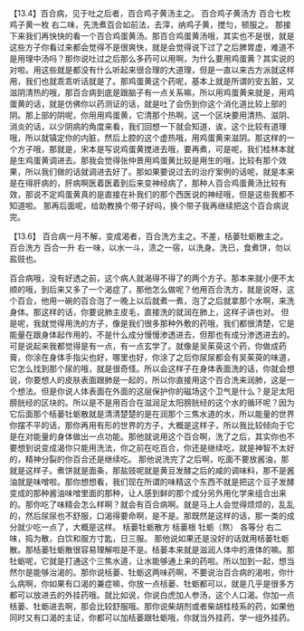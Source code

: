 【13.4】百合病，见于吐之后者，百合鸡子黄汤主之。
百合鸡子黄汤方
百合七枚   鸡子黄一枚
右二味，先洗煮百合如前法，去滓，纳鸡子黄，搅匀，顿服之。
那接下来我们再快快的看一个百合鸡蛋黄汤。那百合鸡蛋黄汤哦，其实也不是很，就是这些方子你看过来都会觉得不是很爽快，就是会觉得说下过了之后脾胃虚，难道不是用理中汤吗？那你说吐过之后那么多药可以用啊，为什么要用鸡蛋黄？其实说的对啦。用这些就是都没有什么听起来很合理的大道理，但是一直以来古方派就这样用，我们也就乖乖听话就是了。那鸡蛋黄这个药呢，基本上就是所谓的安五脏，又滋阴清热的哦，那百合病到底是跟脑子有一点关系嘛，所以用鸡蛋黄来就是，用鸡蛋黄的话，就是仿佛你以药测证的话，就是吐了会伤到你这个消化道比较上部的阴。那上部的阴呢，你用用鸡蛋黄，它清那个热啊，这一个区块要用清热、滋阴、消炎的话，以少阴病的角度来看，我们回想一下就会知道，诶，这个比较有道理哦，所以就镇定你的内脏，然后上腔的这个虚热哦，用鸡蛋黄来滋阴。那这样的一个方子哦，那就是，宋本是写说鸡蛋黄搅进去哦，要再煮，可是呢，我们桂林本就是生鸡蛋黄调进去。那我会觉得张仲景用鸡蛋黄比较是用生的哦，比较有那个效果，所以我们做的话就调进去好了。那如果要说过去的治疗案例的话呢，就是本来是在得肝病的，肝病啊医着医着到后来变神经病了，那种人百合鸡蛋黄汤比较有效，那说不定鸡蛋黄真的是直接在补我们的那个西医说的神经哦，但是这些我都不知道啦。
那再后面呢，给助教换个带子好吗，换个带子我再继续把这个百合病说完。

【13.6】  百合病一月不解，变成渴者，百合洗方主之。不差，栝蒌牡蛎散主之。
百合洗方
百合一升
右一味，以水一斗，渍之一宿，以洗身。洗已，食煮饼，勿以盐豉也。

百合病哦，没有好透之前，这个病人就渴得不得了的两个方子。那本来就小便不太顺的哦，到后来又多了一个渴症了，那他怎么做呢？他用百合洗方，就是说呀，这个百合，他用一碗的百合泡了一晚上以后就煮一煮，泡了之后就拿那个水啊，来洗身体。那这样的话，你要说肺主皮毛，直接洗的就润在肺上，这样子讲也对。
但是呢，我就觉得用洗的方子，像是我们很多那种外敷的药哦，我们都很清楚，它是能量在跟身体起作用的，不是什么成分慢慢渗透进去，但那也有成分渗透进去的。可是说起来我都觉得是有一点，有一点玄学了。就像是吴茱萸这个药，你做成药膏，你涂在身体手指尖也好，哪里也好，你涂了之后你尿尿都会有吴茱萸的味道，它怎么找到那个尿的哦，就是很奇怪。所以会这样子在身体表面洗的话，你就会想说，你要想人的皮肤表面跟肺是一起的，所以你直接用这个百合洗来润肺，这是一个想法。但是你说人体表面在外面的这层保护你的磁场这个卫气是什么？是足太阳膀胱经的区块的。所以是不是用百合在滋润足太阳膀胱经的这个水的循环呢？因为它后面那个栝蒌牡蛎散就是清清楚楚的是在润那个三焦水道的水，所以能量的世界你摆不平的话，那你再用有形的世界的方子，大概是这样子，所以我比较倾向于它是在对能量的身体做出一点功能。那他就说用这个百合啊，洗了之后，其实你也不要想到说变成渴你只能用洗法，你之前在吃百合，你还是继续吃，就是神智不太好的，精神分裂的你百合还是继续吃。
那他说洗完了之后啊，吃面不要放酱油，那就是这样子。煮饼就是面条，那盐豉呢就是黄豆发酵之后的咸的调味料，那不是酱油就是味噌啦。那你想想看，我们现在所谓的味精这个东西不就是把这个豆子发酵变成的那种酱油味噌里面的那种，让人感到鲜的那个成分另外用化学来组合出来的。那你吃了味精会怎么样啊？就会有百合病啊。就是马上人会觉得烦烦的，乱乱的，然后尿尿也不舒服，口渴得要命啊，是不是。那既然是这样的话，那一类的成分就少吃一点了，大概是这样。
栝蒌牡蛎散方
栝蒌根 牡蛎（熬）  各等分
右二味，捣为散，白饮和服方寸匙，日三服。
那他说如果还是没好的话就用栝蒌牡蛎散。那栝蒌牡蛎散很容易理解啦是不是。栝蒌本来就是滋润人体中的液体的嘛。那牡蛎呢，它就是打通这个三焦水道，让水能够通上来的药啦。所以加到一起，想当然尔是能够治渴的。那你说栝蒌、牡蛎这两味药啊，不要说治百合病的渴啦，你什么病啊，你如果有口渴的兼症嘛，你放一点栝蒌、牡蛎都可以，就是几乎是很多方都可以放进去的外挂药哦。就比如说，你说白虎加人参汤，这个人口渴。你加一点栝蒌、牡蛎进去啊，那会比较舒服哦。那你说柴胡剂或者柴胡桂枝系的药，如果他同时又有口渴的主证，你都可以加栝蒌跟牡蛎哦，你就当外挂药，学一组外挂药。
